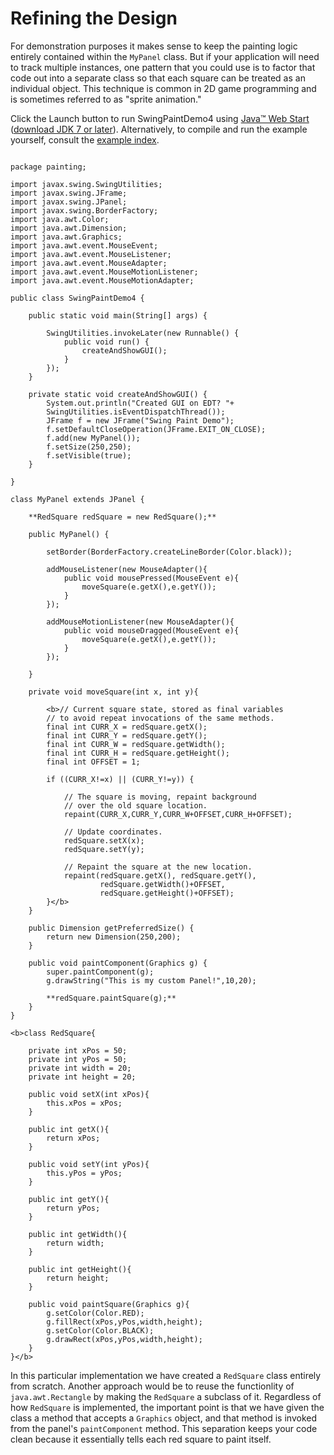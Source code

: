 
# Refining the Design

For demonstration purposes it makes sense to keep the painting logic entirely contained within the `MyPanel` class. But if your application will need to track multiple instances, one pattern that you could use is to factor that code out into a separate class so that each square can be treated as an individual object. This technique is common in 2D game programming and is sometimes referred to as "sprite animation."

Click the Launch button to run SwingPaintDemo4 using 
[Java&#8482; Web Start](http://www.oracle.com/technetwork/java/javase/javawebstart/index.html) ([download JDK 7 or later](http://www.oracle.com/technetwork/java/javase/downloads/index.html)). Alternatively, to compile and run the example yourself, consult the [example index](../examples/painting/index.html#SwingPaintDemo4).

```

package painting;

import javax.swing.SwingUtilities;
import javax.swing.JFrame;
import javax.swing.JPanel;
import javax.swing.BorderFactory;
import java.awt.Color;
import java.awt.Dimension;
import java.awt.Graphics; 
import java.awt.event.MouseEvent;
import java.awt.event.MouseListener;
import java.awt.event.MouseAdapter;
import java.awt.event.MouseMotionListener;
import java.awt.event.MouseMotionAdapter;

public class SwingPaintDemo4 {
    
    public static void main(String[] args) {

        SwingUtilities.invokeLater(new Runnable() {
            public void run() {
                createAndShowGUI(); 
            }
        });
    }

    private static void createAndShowGUI() {
        System.out.println("Created GUI on EDT? "+
        SwingUtilities.isEventDispatchThread());
        JFrame f = new JFrame("Swing Paint Demo");
        f.setDefaultCloseOperation(JFrame.EXIT_ON_CLOSE); 
        f.add(new MyPanel());
        f.setSize(250,250);
        f.setVisible(true);
    } 

}

class MyPanel extends JPanel {

    **RedSquare redSquare = new RedSquare();**

    public MyPanel() {

        setBorder(BorderFactory.createLineBorder(Color.black));

        addMouseListener(new MouseAdapter(){
            public void mousePressed(MouseEvent e){
                moveSquare(e.getX(),e.getY());
            }
        });

        addMouseMotionListener(new MouseAdapter(){
            public void mouseDragged(MouseEvent e){
                moveSquare(e.getX(),e.getY());
            }
        });

    }

    private void moveSquare(int x, int y){

        <b>// Current square state, stored as final variables 
        // to avoid repeat invocations of the same methods.
        final int CURR_X = redSquare.getX();
        final int CURR_Y = redSquare.getY();
        final int CURR_W = redSquare.getWidth();
        final int CURR_H = redSquare.getHeight();
        final int OFFSET = 1;

        if ((CURR_X!=x) || (CURR_Y!=y)) {

            // The square is moving, repaint background 
            // over the old square location. 
            repaint(CURR_X,CURR_Y,CURR_W+OFFSET,CURR_H+OFFSET);

            // Update coordinates.
            redSquare.setX(x);
            redSquare.setY(y);

            // Repaint the square at the new location.
            repaint(redSquare.getX(), redSquare.getY(), 
                    redSquare.getWidth()+OFFSET, 
                    redSquare.getHeight()+OFFSET);
        }</b>
    }

    public Dimension getPreferredSize() {
        return new Dimension(250,200);
    }
    
    public void paintComponent(Graphics g) {
        super.paintComponent(g);       
        g.drawString("This is my custom Panel!",10,20);

        **redSquare.paintSquare(g);**
    }  
}

<b>class RedSquare{

    private int xPos = 50;
    private int yPos = 50;
    private int width = 20;
    private int height = 20;

    public void setX(int xPos){ 
        this.xPos = xPos;
    }

    public int getX(){
        return xPos;
    }

    public void setY(int yPos){
        this.yPos = yPos;
    }

    public int getY(){
        return yPos;
    }

    public int getWidth(){
        return width;
    } 

    public int getHeight(){
        return height;
    }

    public void paintSquare(Graphics g){
        g.setColor(Color.RED);
        g.fillRect(xPos,yPos,width,height);
        g.setColor(Color.BLACK);
        g.drawRect(xPos,yPos,width,height);  
    }
}</b>

```

In this particular implementation we have created a `RedSquare` class entirely from scratch. Another approach would be to reuse the functionlity of `java.awt.Rectangle` by making the `RedSquare` a subclass of it. Regardless of how `RedSquare` is implemented, the important point is that we have given the class a method that accepts a `Graphics` object, and that method is invoked from the panel's `paintComponent` method. This separation keeps your code clean because it essentially tells each red square to paint itself.
